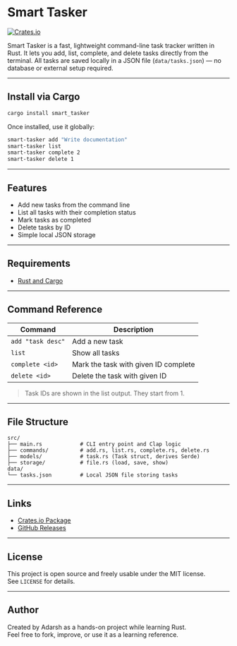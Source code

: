 # Smart Tasker

[![Crates.io](https://img.shields.io/crates/v/smart-tasker)](https://crates.io/crates/smart-tasker)

Smart Tasker is a fast, lightweight command-line task tracker written in Rust. It lets you add, list, complete, and delete tasks directly from the terminal. All tasks are saved locally in a JSON file (`data/tasks.json`) — no database or external setup required.

---

## Install via Cargo

```bash
cargo install smart_tasker
```

Once installed, use it globally:

```bash
smart-tasker add "Write documentation"
smart-tasker list
smart-tasker complete 2
smart-tasker delete 1
```

---

## Features

- Add new tasks from the command line
- List all tasks with their completion status
- Mark tasks as completed
- Delete tasks by ID
- Simple local JSON storage

---

## Requirements

- [Rust and Cargo](https://www.rust-lang.org/tools/install)

---

## Command Reference

| Command                       | Description                     |
|------------------------------|---------------------------------|
| `add "task desc"`            | Add a new task                  |
| `list`                       | Show all tasks                  |
| `complete <id>`              | Mark the task with given ID complete |
| `delete <id>`                | Delete the task with given ID   |

> Task IDs are shown in the list output. They start from 1.

---

## File Structure

```
src/
├── main.rs            # CLI entry point and Clap logic
├── commands/          # add.rs, list.rs, complete.rs, delete.rs
├── models/            # task.rs (Task struct, derives Serde)
├── storage/           # file.rs (load, save, show)
data/
└── tasks.json         # Local JSON file storing tasks
```

---

## Links

- [Crates.io Package](https://crates.io/crates/smart-tasker)
- [GitHub Releases](https://github.com/webrowse/smart-cli-tasker/releases)

---

## License

This project is open source and freely usable under the MIT license.  
See `LICENSE` for details.

---

## Author

Created by Adarsh as a hands-on project while learning Rust.  
Feel free to fork, improve, or use it as a learning reference.
